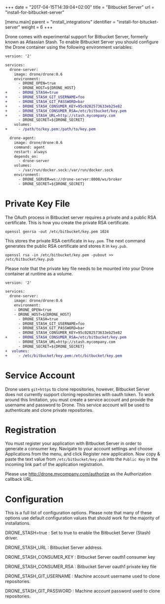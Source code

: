 +++
date = "2017-04-15T14:39:04+02:00"
title = "Bitbucket Server"
url = "install-for-bitbucket-server"

[menu.main]
  parent = "install_integrations"
  identifier = "install-for-bitucket-server"
  weight = 6
+++

Drone comes with experimental support for Bitbucket Server, formerly known as Atlassian Stash. To enable Bitbucket Server you should configure the Drone container using the following environment variables:

```diff
version: '2'

services:
  drone-server:
    image: drone/drone:0.6
    environment:
      - DRONE_OPEN=true
      - DRONE_HOST=${DRONE_HOST}
+     - DRONE_STASH=true
+     - DRONE_STASH_GIT_USERNAME=foo
+     - DRONE_STASH_GIT_PASSWORD=bar
+     - DRONE_STASH_CONSUMER_KEY=95c0282573633eb25e82
+     - DRONE_STASH_CONSUMER_RSA=/etc/bitbucket/key.pem
+     - DRONE_STASH_URL=http://stash.mycompany.com
      - DRONE_SECRET=${DRONE_SECRET}
    volumes:
+     - /path/to/key.pem:/path/to/key.pem

  drone-agent:
    image: drone/drone:0.6
    command: agent
    restart: always
    depends_on:
      - drone-server
    volumes:
      - /var/run/docker.sock:/var/run/docker.sock
    environment:
      - DRONE_SERVER=ws://drone-server:8000/ws/broker
      - DRONE_SECRET=${DRONE_SECRET}
```

# Private Key File

The OAuth process in Bitbucket server requires a private and a public RSA certificate. This is how you create the private RSA certificate.

```nohighlight
openssl genrsa -out /etc/bitbucket/key.pem 1024
```

This stores the private RSA certificate in `key.pem`. The next command generates the public RSA certificate and stores it in `key.pub`.

```nohighlight
openssl rsa -in /etc/bitbucket/key.pem -pubout >> /etc/bitbucket/key.pub
```

Please note that the private key file needs to be mounted into your Drone container at runtime as a volume.

```diff
version: '2'

services:
  drone-server:
    image: drone/drone:0.6
    environment:
    - DRONE_OPEN=true
    - DRONE_HOST=${DRONE_HOST}
      - DRONE_STASH=true
      - DRONE_STASH_GIT_USERNAME=foo
      - DRONE_STASH_GIT_PASSWORD=bar
      - DRONE_STASH_CONSUMER_KEY=95c0282573633eb25e82
+     - DRONE_STASH_CONSUMER_RSA=/etc/bitbucket/key.pem
      - DRONE_STASH_URL=http://stash.mycompany.com
      - DRONE_SECRET=${DRONE_SECRET}
+  volumes:
+     - /etc/bitbucket/key.pem:/etc/bitbucket/key.pem
```

# Service Account

Drone users `git+https` to clone repositories, however, Bitbucket Server does not currently support cloning repositories with oauth token. To work around this limitation, you must create a service account and provide the username and password to Drone. This service account will be used to authenticate and clone private repositories.

# Registration

You must register your application with Bitbucket Server in order to generate a consumer key. Navigate to your account settings and choose Applications from the menu, and click Register new application. Now copy & paste the text value from `/etc/bitbucket/key.pub` into the `Public Key` in the incoming link part of the application registration.

Please use http://drone.mycompany.com/authorize as the Authorization callback URL.


# Configuration

This is a full list of configuration options. Please note that many of these options use default configuration values that should work for the majority of installations.


DRONE_STASH=true
: Set to true to enable the Bitbucket Server (Stash) driver.

DRONE_STASH_URL
: Bitbucket Server address.

DRONE_STASH_CONSUMER_KEY
: Bitbucket Server oauth1 consumer key

DRONE_STASH_CONSUMER_RSA
: Bitbucket Server oauth1 private key file

DRONE_STASH_GIT_USERNAME
: Machine account username used to clone repositories.

DRONE_STASH_GIT_PASSWORD
: Machine account password used to clone repositories.
